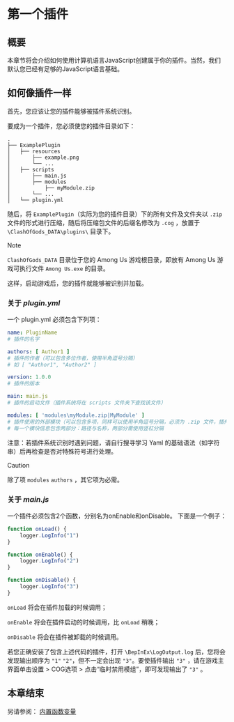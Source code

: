 ﻿# 第一个插件

## 概要
本章节将会介绍如何使用计算机语言JavaScript创建属于你的插件。当然，我们默认您已经有足够的JavaScript语言基础。

## 如何像插件一样
首先，您应该让您的插件能够被插件系统识别。

要成为一个插件，您必须使您的插件目录如下：

~~~
.
├── ExamplePlugin
│   ├── resources
│       ├── example.png
│       └── ...
│   ├── scripts
│       ├── main.js
│       ├── modules
│           ├── myModule.zip
│       └── ...
│   └── plugin.yml
~~~

随后，将 `ExamplePlugin`（实际为您的插件目录）下的所有文件及文件夹以 `.zip` 文件的形式进行压缩，随后将压缩包文件的后缀名修改为 `.cog` ，放置于 `\ClashOfGods_DATA\plugins\` 目录下。

> [!NOTE]
> `ClashOfGods_DATA` 目录位于您的 Among Us 游戏根目录，即放有 Among Us 游戏可执行文件 `Among Us.exe` 的目录。

这样，启动游戏后，您的插件就能够被识别并加载。


### 关于 *plugin.yml*
一个 plugin.yml 必须包含下列项：
~~~yaml
name: PluginName
# 插件的名字

authors: [ Author1 ]
# 插件的作者（可以包含多位作者，使用半角逗号分隔）
# 如 [ "Author1", "Author2" ]

version: 1.0.0
# 插件的版本

main: main.js
# 插件的启动文件（插件系统将在 scripts 文件夹下查找该文件）

modules: [ 'modules\myModule.zip|MyModule' ]
# 插件使用的外部模块（可以包含多项，同样可以使用半角逗号分隔，必须为 .zip 文件，插件系统将在 scripts 文件夹下查找该文件）
# 每一个模块信息包含两部分：路径与名称，两部分需使用竖杠分隔
~~~

注意：若插件系统识别时遇到问题，请自行搜寻学习 Yaml 的基础语法（如字符串）后再检查是否对特殊符号进行处理。

> [!CAUTION]
> 除了项 `modules` `authors` ，其它项为必需。

### 关于 *main.js*
一个插件必须包含2个函数，分别名为onEnable和onDisable。
下面是一个例子：
~~~js
function onLoad() {
    logger.LogInfo("1")
}

function onEnable() {
    logger.LogInfo("2")
}

function onDisable() {
    logger.LogInfo("3")
}
~~~
`onLoad` 将会在插件加载的时候调用；

`onEnable` 将会在插件启动的时候调用，比 `onLoad` 稍晚；

`onDisable` 将会在插件被卸载的时候调用。

若您正确安装了包含上述代码的插件，打开 `\BepInEx\LogOutput.log` 后，您将会发现输出顺序为 `"1"` `"2"`，但不一定会出现 `"3"`。要使插件输出 `"3"` ，请在游戏主界面单击设置 > COG选项 > 点击“临时禁用模组”，即可发现输出了 `"3"` 。

## 本章结束
另请参阅：
[内置函数变量](Builtins.md)